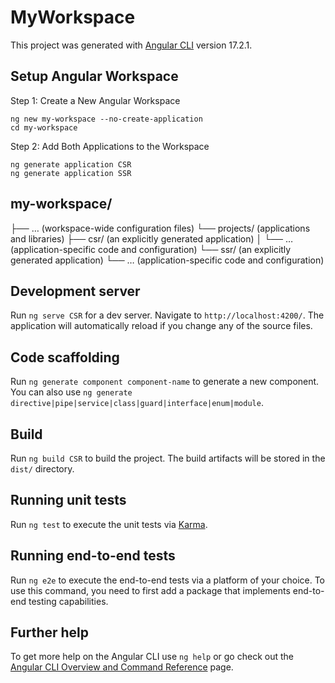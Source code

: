 # MyWorkspace

This project was generated with [Angular CLI](https://github.com/angular/angular-cli) version 17.2.1.

## Setup Angular Workspace

Step 1: Create a New Angular Workspace

```
ng new my-workspace --no-create-application
cd my-workspace
```

Step 2: Add Both Applications to the Workspace

```
ng generate application CSR
ng generate application SSR
```

## my-workspace/

  ├── …                (workspace-wide configuration files)
  └── projects/        (applications and libraries)
      ├── csr/      (an explicitly generated application)
      │   └── …        (application-specific code and configuration)
      └── ssr/      (an explicitly generated application)
          └── …        (application-specific code and configuration)

## Development server

Run `ng serve CSR` for a dev server. Navigate to `http://localhost:4200/`. The application will automatically reload if you change any of the source files.

## Code scaffolding

Run `ng generate component component-name` to generate a new component. You can also use `ng generate directive|pipe|service|class|guard|interface|enum|module`.

## Build

Run `ng build CSR` to build the project. The build artifacts will be stored in the `dist/` directory.

## Running unit tests

Run `ng test` to execute the unit tests via [Karma](https://karma-runner.github.io).

## Running end-to-end tests

Run `ng e2e` to execute the end-to-end tests via a platform of your choice. To use this command, you need to first add a package that implements end-to-end testing capabilities.

## Further help

To get more help on the Angular CLI use `ng help` or go check out the [Angular CLI Overview and Command Reference](https://angular.io/cli) page.
